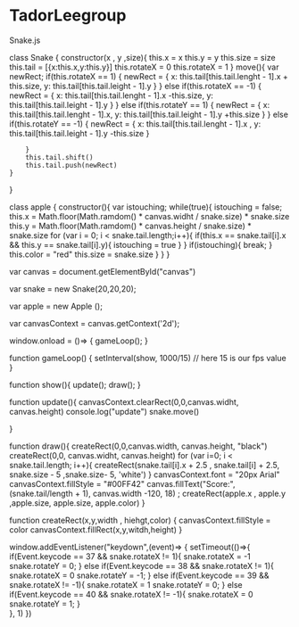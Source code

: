 # TadorLeegroup

Snake.js

class Snake {
    constructor(x , y ,size){
        this.x = x
        this.y = y
        this.size = size
        this.tail = [{x:this.x,y:this.y}]
        this.rotateX = 0 
        this.rotateX = 1
    }
    move(){
        var newRect;
        if(this.rotateX == 1) {
            newRect = {
                x: this.tail[this.tail.lenght - 1].x + this.size,
                y: this.tail[this.tail.leight - 1].y 
            }
        } else if(this.rotateX == -1) {
            newRect = {
                x: this.tail[this.tail.lenght - 1].x -this.size,
                y: this.tail[this.tail.leight - 1].y 
            }
        } else if(this.rotateY == 1) {
            newRect = {
                x: this.tail[this.tail.lenght - 1].x,
                y: this.tail[this.tail.leight - 1].y +this.size
            }
        } else if(this.rotateY == -1) {
            newRect = {
                x: this.tail[this.tail.lenght - 1].x ,
                y: this.tail[this.tail.leight - 1].y -this.size
            }
 
        }
        this.tail.shift()
        this.tail.push(newRect)
    }
}

class apple {
    constructor(){
        var istouching;
        while(true){
            istouching = false;
            this.x = Math.floor(Math.ramdom() * canvas.widht / snake.size) * snake.size
            this.y = Math.floor(Math.ramdom() * canvas.height / snake.size) * snake.size
            for (var i = 0; i < snake.tail.length;i++){
                if(this.x == snake.tail[i].x && this.y == snake.tail[i].y){
                    istouching = true 
                }
            }
            if(istouching){
                break;
            }
            this.color = "red"
            this.size = snake.size
        }
      }
    }
  

var canvas = document.getElementById("canvas")

var snake = new Snake(20,20,20);

var apple = new Apple ();

var canvasContext = canvas.getContext('2d');

window.onload = ()=> {
    gameLoop();
}

function gameLoop() {
    setInterval(show, 1000/15) // here 15 is our fps value
}

function show(){
    update();
    draw();
}

function update(){
       canvasContext.clearRect(0,0,canvas.widht, canvas.height)
       console.log("update")
       snake.move()

}

function draw(){
    createRect(0,0,canvas.width, canvas.height, "black")
    createRect(0,0, canvas.widht, canvas.height)
    for (var i=0; i < snake.tail.length; i++){
        createRect(snake.tail[i].x + 2.5 , snake.tail[i] + 2.5,
            snake.size - 5 ,snake.size- 5, 'white')
    }
    canvasContext.font = "20px Arial"
canvasContext.fillStyle = "#00FF42"
canvas.fillText("Score:", (snake.tail/length + 1),
      canvas.width -120, 18) ;
    createRect(apple.x , apple.y ,apple.size, apple.size, apple.color)
}

function createRect(x,y,width , hiehgt,color) {
    canvasContext.fillStyle = color
    canvasContext.fillRect(x,y,witdh,height)
}

window.addEventListener("keydown",(event)=> {
    setTimeout(()=>{
        if(Event.keycode == 37 && snake.rotateX != 1){
            snake.rotateX = -1
            snake.rotateY = 0;
        } else if(Event.keycode == 38 && snake.rotateX != 1){
            snake.rotateX = 0
            snake.rotateY = -1;
        } else if(Event.keycode == 39 && snake.rotateX != -1){
            snake.rotateX = 1
            snake.rotateY = 0;
        } else if(Event.keycode == 40 && snake.rotateX != -1){
            snake.rotateX = 0
            snake.rotateY = 1;
        }    
    }, 1)
})






















